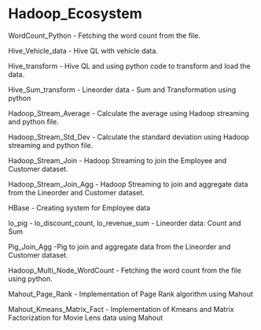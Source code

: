 # Hadoop_Ecosystem

WordCount_Python - Fetching the word count from the file.

Hive_Vehicle_data - Hive QL with vehicle data.

Hive_transform - Hive QL and using python code to transform and load the data.

Hive_Sum_transform - Lineorder data - Sum and Transformation using python

Hadoop_Stream_Average - Calculate the average using Hadoop streaming and python file.

Hadoop_Stream_Std_Dev - Calculate the standard deviation using Hadoop streaming and python file.

Hadoop_Stream_Join - Hadoop Streaming to join the Employee and Customer dataset.

Hadoop_Stream_Join_Agg - Hadoop Streaming to join and aggregate data from the Lineorder and Customer dataset.

HBase - Creating system for Employee data

lo_pig - lo_discount_count, lo_revenue_sum - Lineorder data: Count and Sum

Pig_Join_Agg -Pig to join and aggregate data from the Lineorder and Customer dataset.

Hadoop_Multi_Node_WordCount - Fetching the word count from the file using python.

Mahout_Page_Rank - Implementation of Page Rank algorithm using Mahout

Mahout_Kmeans_Matrix_Fact - Implementation of Kmeans and Matrix Factorization for Movie Lens data using Mahout
